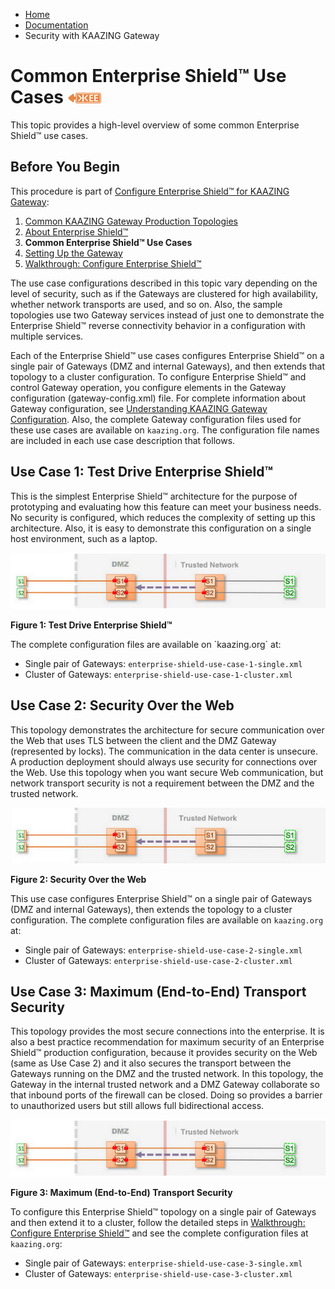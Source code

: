 -   [Home](../../index.md)
-   [Documentation](../index.md)
-   Security with KAAZING Gateway

Common Enterprise Shield™ Use Cases ![This feature is available in KAAZING Gateway - Enterprise Edition](../images/enterprise-feature.png) 
=====================================

This topic provides a high-level overview of some common Enterprise Shield™ use cases.

Before You Begin
--------------------------------------

This procedure is part of [Configure Enterprise Shield™ for KAAZING Gateway](o_rc_checklist.md):

1.  [Common KAAZING Gateway Production Topologies](../admin-reference/c_topologies.md#DMZ_to_Internal)
2.  [About Enterprise Shield™](o_rc_checklist.md#whatis)
3.  **Common Enterprise Shield™ Use Cases**
4.  [Setting Up the Gateway](../about/setup-guide.md)
5.  [Walkthrough: Configure Enterprise Shield™](p_rc_config.md)

The use case configurations described in this topic vary depending on the level of security, such as if the Gateways are clustered for high availability, whether network transports are used, and so on. Also, the sample topologies use two Gateway services instead of just one to demonstrate the Enterprise Shield™ reverse connectivity behavior in a configuration with multiple services.

Each of the Enterprise Shield™ use cases configures Enterprise Shield™ on a single pair of Gateways (DMZ and internal Gateways), and then extends that topology to a cluster configuration. To configure Enterprise Shield™ and control Gateway operation, you configure elements in the Gateway configuration (gateway-config.xml) file. For complete information about Gateway configuration, see [Understanding KAAZING Gateway Configuration](../admin-reference/c_conf_concepts.md). Also, the complete Gateway configuration files used for these use cases are available on `kaazing.org`. The configuration file names are included in each use case description that follows.

<a name="usecase1"></a>Use Case 1: Test Drive Enterprise Shield™
------------------------------------------------------------------

This is the simplest Enterprise Shield™ architecture for the purpose of prototyping and evaluating how this feature can meet your business needs. No security is configured, which reduces the complexity of setting up this architecture. Also, it is easy to demonstrate this configuration on a single host environment, such as a laptop.

![Use Case 1: Test Drive Enterprise Shield™](../images/es_usecase3.png)

**Figure 1: Test Drive Enterprise Shield™**
</figcaption>
</figure>
The complete configuration files are available on `kaazing.org` at:

-   Single pair of Gateways: `enterprise-shield-use-case-1-single.xml`
-   Cluster of Gateways: `enterprise-shield-use-case-1-cluster.xml`

<a name="usecase2"></a>Use Case 2: Security Over the Web
--------------------------------------------------------

This topology demonstrates the architecture for secure communication over the Web that uses TLS between the client and the DMZ Gateway (represented by locks). The communication in the data center is unsecure. A production deployment should always use security for connections over the Web. Use this topology when you want secure Web communication, but network transport security is not a requirement between the DMZ and the trusted network.

![Use Case 2: Security Over the We](../images/es_usecase2.png)
    
**Figure 2: Security Over the Web**

This use case configures Enterprise Shield™ on a single pair of Gateways (DMZ and internal Gateways), then extends the topology to a cluster configuration. The complete configuration files are available on `kaazing.org` at:

-   Single pair of Gateways: `enterprise-shield-use-case-2-single.xml`
-   Cluster of Gateways: `enterprise-shield-use-case-2-cluster.xml`

<a name="usecase3"></a>Use Case 3: Maximum (End-to-End) Transport Security
--------------------------------------------------------------------------

This topology provides the most secure connections into the enterprise. It is also a best practice recommendation for maximum security of an Enterprise Shield™ production configuration, because it provides security on the Web (same as Use Case 2) and it also secures the transport between the Gateways running on the DMZ and the trusted network. In this topology, the Gateway in the internal trusted network and a DMZ Gateway collaborate so that inbound ports of the firewall can be closed. Doing so provides a barrier to unauthorized users but still allows full bidirectional access.

![Use Case 3: Maximum (End-to-End) Transport Security](../images/es_usecase3.png)

**Figure 3: Maximum (End-to-End) Transport Security**

To configure this Enterprise Shield™ topology on a single pair of Gateways and then extend it to a cluster, follow the detailed steps in [Walkthrough: Configure Enterprise Shield™](p_rc_config.md) and see the complete configuration files at `kaazing.org`:

-   Single pair of Gateways: `enterprise-shield-use-case-3-single.xml`
-   Cluster of Gateways: `enterprise-shield-use-case-3-cluster.xml`
